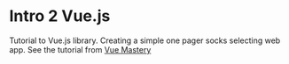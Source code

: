 # Intro 2 Vue.js

Tutorial to Vue.js library. Creating a simple one pager socks selecting web app.
See the tutorial from [Vue Mastery](https://www.vuemastery.com/courses/intro-to-vue-js/forms)